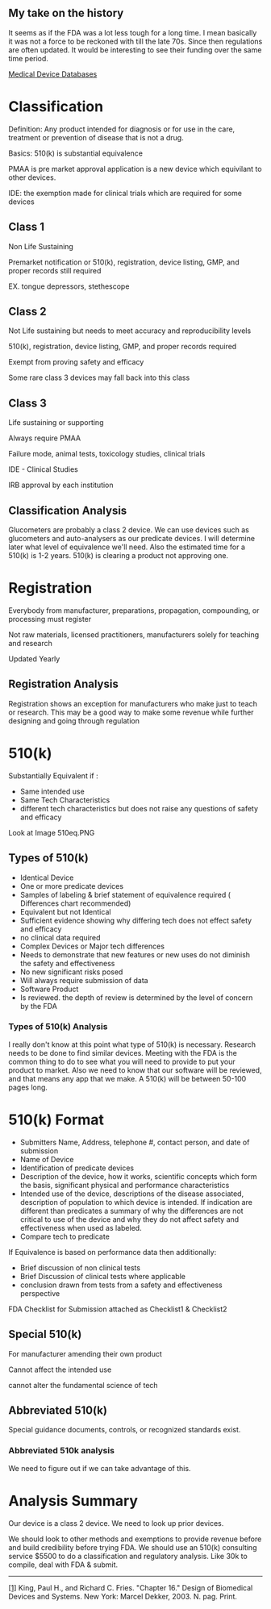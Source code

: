My take on the history
-----------------------------------

It seems as if the FDA was a lot less tough for a long time. I mean basically it was not a force to be reckoned with till the late 70s. Since then regulations are often updated. It would be interesting to see their funding over the same time period.

[Medical Device Databases](http://www.fda.gov/medicaldevices/deviceregulationandguidance/databases/default.htm)

Classification
===========================

Definition: Any product intended for diagnosis or for use in the care, treatment or prevention of disease that is not a drug.

Basics: 510(k) is substantial equivalence

PMAA is pre market approval application is a new device which equivilant to other devices. 

IDE: the exemption made for clinical trials which are required for some devices

Class 1
--------------------

Non Life Sustaining

Premarket notification or 510(k), registration, device listing, GMP, and proper records still required

EX. tongue depressors, stethescope

Class 2
--------------------

Not Life sustaining but needs to meet accuracy and reproducibility levels

510(k), registration, device listing, GMP, and proper records required

Exempt from proving safety and efficacy

Some rare class 3 devices may fall back into this class

Class 3
--------------------

Life sustaining or supporting

Always require PMAA

Failure mode, animal tests, toxicology studies, clinical trials

IDE - Clinical Studies

IRB approval by each institution

Classification Analysis
------------------------------------

Glucometers are probably a class 2 device. We can use devices such as glucometers and auto-analysers as our predicate devices. I will determine later what level of equivalence we'll need. Also the estimated time for a 510(k) is 1-2 years. 510(k) is clearing a product not approving one.

Registration
=========================

Everybody from manufacturer, preparations, propagation, compounding, or processing must register

Not raw materials, licensed practitioners, manufacturers <span class="c14">solely for teaching and research

﻿Updated Yearly

Registration Analysis
----------------------------------

Registration shows an exception for manufacturers who make just to teach or research. This may be a good way to make some revenue while further designing and going through regulation

510(k)
===================

Substantially Equivalent if :

- Same intended use
- Same Tech Characteristics
- different tech characteristics but does not raise any questions of safety and efficacy

Look at Image 510eq.PNG

Types of 510(k)
----------------------------

- Identical Device
- One or more predicate devices
- Samples of labeling & brief statement of equivalence required ( Differences chart recommended)
- Equivalent but not Identical
- Sufficient evidence showing why differing tech does not effect safety and efficacy
- no clinical data required
- Complex Devices or Major tech differences
- Needs to demonstrate that new features or new uses do not diminish the safety and effectiveness
- No new significant risks posed
- Will always require submission of data
- Software Product
- Is reviewed. the depth of review is determined by the level of concern by the FDA

### Types of 510(k) Analysis

I really don't know at this point what type of 510(k) is necessary. Research needs to be done to find similar devices. Meeting with the FDA is the common thing to do to see what you will need to provide to put your product to market. Also we need to know that our software will be reviewed, and that means any app that we make. A 510(k) will be between 50-100 pages long.

510(k) Format
==========================

- Submitters Name, Address, telephone \#, contact person, and date of submission
- Name of Device
- Identification of predicate devices
- Description of the device, how it works, scientific concepts which form the basis, significant physical and performance characteristics
- Intended use of the device, descriptions of the disease associated, description of population to which device is intended. If indication are different than predicates a summary of why the differences are not critical to use of the device and why they do not affect safety and effectiveness when used as labeled.
- Compare tech to predicate

If Equivalence is based on performance data then additionally:

- Brief discussion of non clinical tests
- Brief Discussion of clinical tests where applicable
- conclusion drawn from tests from a safety and effectiveness perspective

FDA Checklist for Submission attached as Checklist1 & Checklist2

Special 510(k)
---------------------------

For manufacturer amending their own product

Cannot affect the intended use

cannot alter the fundamental science of tech

Abbreviated 510(k)
-------------------------------

Special guidance documents, controls, or recognized standards exist.

### Abbreviated 510k analysis

We need to figure out if we can take advantage of this.

Analysis Summary
=============================

Our device is a class 2 device. We need to look up prior devices.

We should look to other methods and exemptions to provide revenue before and build credibility before trying FDA. We should use an 510(k) consulting service $5500 to do a classification and regulatory analysis. Like 30k to compile, deal with FDA & submit.

------------------------------------------------------------------------

[[1]](#ftnt_ref1)<span class="c17"> King, Paul H., and Richard C. Fries. "Chapter 16." <span class="c16">Design of Biomedical Devices and Systems<span class="c17">. New York: Marcel Dekker, 2003. N. pag. Print.
